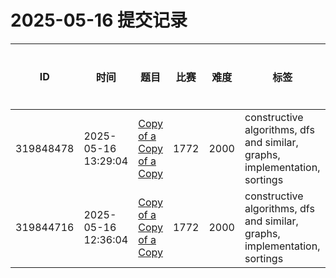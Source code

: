 # 2025-05-16 提交记录

 | ID | 时间 | 题目 | 比赛 | 难度 | 标签 | 结果 | 测试用例 | 运行时间 | 内存消耗 |
 |----|------|-----|-----|------|-----|------|---------|--------|----------|
 | 319848478 | 2025-05-16  13:29:04 | [Copy of a Copy of a Copy](https://codeforces.com/problemset/problem/1772/F) | 1772 | 2000 | constructive algorithms, dfs and similar, graphs, implementation, sortings | OK | 33 | 46ms | 100KB |
 | 319844716 | 2025-05-16  12:36:04 | [Copy of a Copy of a Copy](https://codeforces.com/problemset/problem/1772/F) | 1772 | 2000 | constructive algorithms, dfs and similar, graphs, implementation, sortings | COMPILATION_ERROR | 0 | 0ms | 0KB |